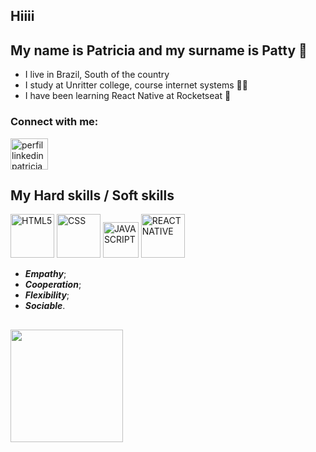 ## Hiiii
## My name is Patricia and my surname is **Patty** 🌻
- I live in Brazil, South of the country
- I study at Unritter college, course internet systems 👩‍💻
- I have been learning React Native at Rocketseat 🚀

### Connect with me:
<a href="https://www.linkedin.com/in/patricia-a-5a5224129/" target="_blank"> 
<img alt="perfil linkedin patricia" height="50" width="60" src="https://cdn.jsdelivr.net/gh/devicons/devicon/icons/linkedin/linkedin-original.svg" style="max-width:100%;">
</a>


## My Hard skills / Soft skills 
<img src="https://cdn.jsdelivr.net/gh/devicons/devicon/icons/html5/html5-original-wordmark.svg" alt="HTML5" width="70" style="max-width:100%;"> </img>
<img src="https://cdn.jsdelivr.net/gh/devicons/devicon/icons/css3/css3-original-wordmark.svg" alt="CSS" width="70" style="max-width:100%;"> </img>
<img src="https://cdn.jsdelivr.net/gh/devicons/devicon/icons/javascript/javascript-original.svg" alt="JAVASCRIPT" width="57" style="max-width:100%;"> </img>
<img src="https://cdn.jsdelivr.net/gh/devicons/devicon/icons/react/react-original-wordmark.svg" alt="REACT NATIVE" width="70" style="max-width:100%;"> </img>
 
 * **_Empathy_**;
 * **_Cooperation_**;
 * **_Flexibility_**;
 * **_Sociable_**.

##
<div>
<img height="180em" src="https://github-readme-stats.vercel.app/api/top-langs/?username=patricia-maria&layout=compact&langs_count=16&theme=radical"/>
</div>



